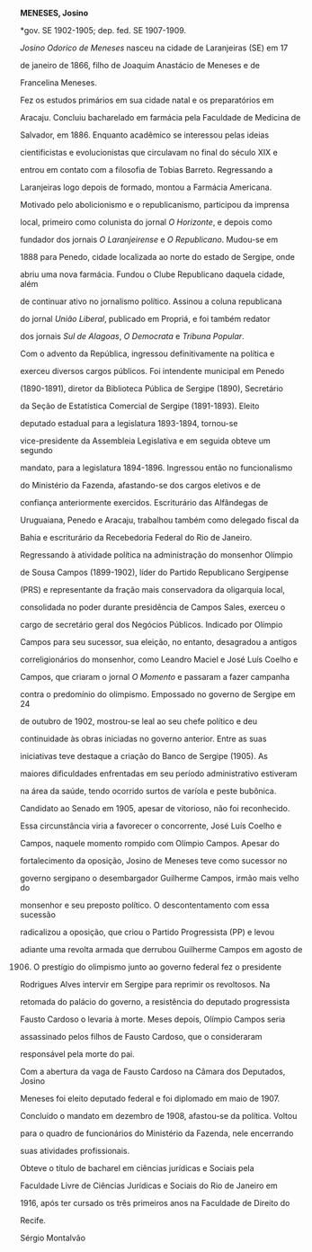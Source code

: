 **MENESES, Josino**



\*gov. SE 1902-1905; dep. fed. SE 1907-1909.



*Josino Odorico de Meneses* nasceu na cidade de Laranjeiras (SE) em 17

de janeiro de 1866, filho de Joaquim Anastácio de Meneses e de

Francelina Meneses.



Fez os estudos primários em sua cidade natal e os preparatórios em

Aracaju. Concluiu bacharelado em farmácia pela Faculdade de Medicina de

Salvador, em 1886. Enquanto acadêmico se interessou pelas ideias

cientificistas e evolucionistas que circulavam no final do século XIX e

entrou em contato com a filosofia de Tobias Barreto. Regressando a

Laranjeiras logo depois de formado, montou a Farmácia Americana.

Motivado pelo abolicionismo e o republicanismo, participou da imprensa

local, primeiro como colunista do jornal *O Horizonte*, e depois como

fundador dos jornais *O Laranjeirense* e *O Republicano*. Mudou-se em

1888 para Penedo, cidade localizada ao norte do estado de Sergipe, onde

abriu uma nova farmácia. Fundou o Clube Republicano daquela cidade, além

de continuar ativo no jornalismo político. Assinou a coluna republicana

do jornal *União Liberal*, publicado em Propriá, e foi também redator

dos jornais *Sul de Alagoas*, *O Democrata* e *Tribuna Popular*.



Com o advento da República, ingressou definitivamente na política e

exerceu diversos cargos públicos. Foi intendente municipal em Penedo

(1890-1891), diretor da Biblioteca Pública de Sergipe (1890), Secretário

da Seção de Estatística Comercial de Sergipe (1891-1893). Eleito

deputado estadual para a legislatura 1893-1894, tornou-se

vice-presidente da Assembleia Legislativa e em seguida obteve um segundo

mandato, para a legislatura 1894-1896. Ingressou então no funcionalismo

do Ministério da Fazenda, afastando-se dos cargos eletivos e de

confiança anteriormente exercidos. Escriturário das Alfândegas de

Uruguaiana, Penedo e Aracaju, trabalhou também como delegado fiscal da

Bahia e escriturário da Recebedoria Federal do Rio de Janeiro.



Regressando à atividade política na administração do monsenhor Olímpio

de Sousa Campos (1899-1902), líder do Partido Republicano Sergipense

(PRS) e representante da fração mais conservadora da oligarquia local,

consolidada no poder durante presidência de Campos Sales, exerceu o

cargo de secretário geral dos Negócios Públicos. Indicado por Olímpio

Campos para seu sucessor, sua eleição, no entanto, desagradou a antigos

correligionários do monsenhor, como Leandro Maciel e José Luís Coelho e

Campos, que criaram o jornal *O Momento* e passaram a fazer campanha

contra o predomínio do olimpismo. Empossado no governo de Sergipe em 24

de outubro de 1902, mostrou-se leal ao seu chefe político e deu

continuidade às obras iniciadas no governo anterior. Entre as suas

iniciativas teve destaque a criação do Banco de Sergipe (1905). As

maiores dificuldades enfrentadas em seu período administrativo estiveram

na área da saúde, tendo ocorrido surtos de varíola e peste bubônica.



Candidato ao Senado em 1905, apesar de vitorioso, não foi reconhecido.

Essa circunstância viria a favorecer o concorrente, José Luís Coelho e

Campos, naquele momento rompido com Olímpio Campos. Apesar do

fortalecimento da oposição, Josino de Meneses teve como sucessor no

governo sergipano o desembargador Guilherme Campos, irmão mais velho do

monsenhor e seu preposto político. O descontentamento com essa sucessão

radicalizou a oposição, que criou o Partido Progressista (PP) e levou

adiante uma revolta armada que derrubou Guilherme Campos em agosto de

1906. O prestígio do olimpismo junto ao governo federal fez o presidente

Rodrigues Alves intervir em Sergipe para reprimir os revoltosos. Na

retomada do palácio do governo, a resistência do deputado progressista

Fausto Cardoso o levaria à morte. Meses depois, Olímpio Campos seria

assassinado pelos filhos de Fausto Cardoso, que o consideraram

responsável pela morte do pai.



Com a abertura da vaga de Fausto Cardoso na Câmara dos Deputados, Josino

Meneses foi eleito deputado federal e foi diplomado em maio de 1907.

Concluído o mandato em dezembro de 1908, afastou-se da política. Voltou

para o quadro de funcionários do Ministério da Fazenda, nele encerrando

suas atividades profissionais.



Obteve o título de bacharel em ciências jurídicas e Sociais pela

Faculdade Livre de Ciências Jurídicas e Sociais do Rio de Janeiro em

1916, após ter cursado os três primeiros anos na Faculdade de Direito do

Recife.



Sérgio Montalvão



